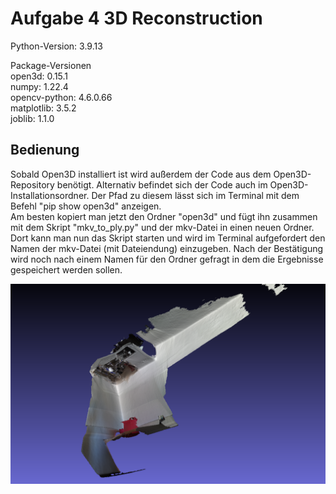 # Aufgabe 4 3D Reconstruction  

Python-Version: 3.9.13  
  
Package-Versionen  
open3d: 0.15.1   
numpy: 1.22.4  
opencv-python: 4.6.0.66  
matplotlib: 3.5.2  
joblib: 1.1.0

## Bedienung
Sobald Open3D installiert ist wird außerdem der Code aus dem Open3D-Repository benötigt. Alternativ befindet sich der Code auch im Open3D-Installationsordner.
Der Pfad zu diesem lässt sich im Terminal mit dem Befehl "pip show open3d" anzeigen.  
Am besten kopiert man jetzt den Ordner "open3d" und fügt ihn zusammen mit dem Skript "mkv_to_ply.py" und der mkv-Datei in einen neuen Ordner.
Dort kann man nun das Skript starten und wird im Terminal aufgefordert den Namen der mkv-Datei (mit Dateiendung) einzugeben. Nach der Bestätigung wird noch nach einem Namen für den Ordner gefragt in dem die Ergebnisse gespeichert werden sollen.

![result](https://github.com/keckluis/BildCompAufgaben/blob/main/Aufgabe4/result.png)
